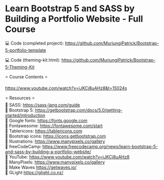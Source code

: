 # Learn Bootstrap 5 and SASS by Building a Portfolio Website - Full Course

💻 Code (completed project): <https://github.com/MuriungiPatrick/Bootstrap-5-portfolio-template>

💻 Code (theming-kit.html): <https://github.com/MuriungiPatrick/Bootstrap-5-Theming-Kit>

⭐️ Course Contents ⭐️

<https://www.youtube.com/watch?v=iJKCj8uAHz8&t=15024s>

⭐️ Resources ⭐️\
🔗 SASS: <https://sass-lang.com/guide> \
🔗 Bootstrap 5: <https://getbootstrap.com/docs/5.0/getting-started/introduction> \
🔗 Google fonts: <https://fonts.google.com> \
🔗 Fontawesome: <https://fontawesome.com/start> \
🔗 Tablericons: <https://tablericons.com> \
🔗 Bootstrap icons: <https://icons.getbootstrap.com> \
🔗 Illustrations: <https://www.manypixels.co/gallery> \
🔗 freeCodeCamp: <https://www.freecodecamp.org/news/learn-bootstrap-5-and-sass-by-building-a-portfolio-website/> \
🔗 YouTube: <https://www.youtube.com/watch?v=iJKCj8uAHz8> \
🔗 ManyPixels: <https://www.manypixels.co/gallery> \
🔗 Make Waves <https://getwaves.io/> \
🔗 GLight <https://glight.co.nz/>
